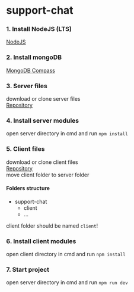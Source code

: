 # support-chat

### 1. Install NodeJS (LTS)
[NodeJS](https://nodejs.org/en/)

### 2. Install mongoDB
[MongoDB Compass](https://www.mongodb.com/products/compass)

### 3. Server files
download or clone server files <br/>
[Repository](https://github.com/Rus-Bear/support-chat)

### 4. Install server modules
open server directory in cmd and run `npm install`

### 5. Client files
download or clone client files <br/>
[Repository](https://github.com/Rus-Bear/support-chat-client) <br/>
move client folder to server folder <br/>

#### Folders structure

- support-chat
  - client
  - ...

client folder should be named `client`!

### 6. Install client modules
open client directory in cmd and run `npm install`

### 7. Start project
open server directory in cmd and run `npm run dev`
